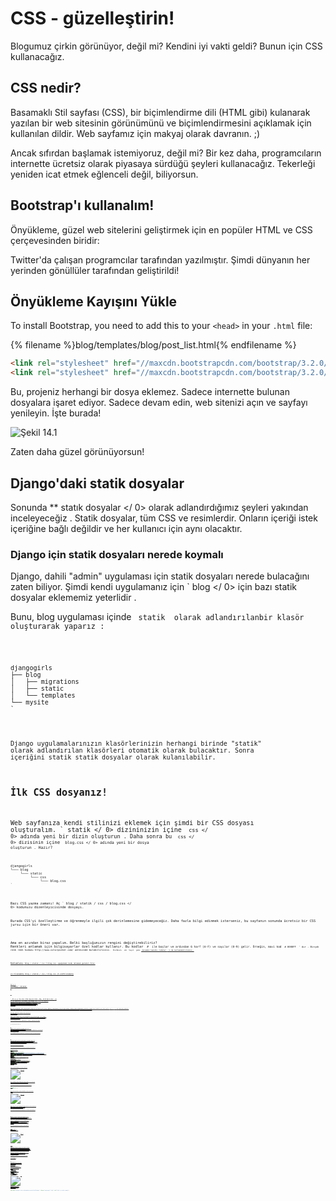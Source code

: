 # CSS - güzelleştirin!

Blogumuz çirkin görünüyor, değil mi? Kendini iyi vakti geldi? Bunun için CSS kullanacağız.

## CSS nedir?

Basamaklı Stil sayfası (CSS), bir biçimlendirme dili (HTML gibi) kulanarak yazılan bir web sitesinin görünümünü ve biçimlendirmesini açıklamak için kullanılan dildir. Web sayfamız için makyaj olarak davranın. ;)

Ancak sıfırdan başlamak istemiyoruz, değil mi? Bir kez daha, programcıların internette ücretsiz olarak piyasaya sürdüğü şeyleri kullanacağız. Tekerleği yeniden icat etmek eğlenceli değil, biliyorsun.

## Bootstrap'ı kullanalım!

Önyükleme, güzel web sitelerini geliştirmek için en popüler HTML ve CSS çerçevesinden biridir:

Twitter'da çalışan programcılar tarafından yazılmıştır. Şimdi dünyanın her yerinden gönüllüler tarafından geliştirildi!

## Önyükleme Kayışını Yükle

To install Bootstrap, you need to add this to your `<head>` in your `.html` file:

{% filename %}blog/templates/blog/post_list.html{% endfilename %}

```html
<link rel="stylesheet" href="//maxcdn.bootstrapcdn.com/bootstrap/3.2.0/css/bootstrap.min.css"> 
<link rel="stylesheet" href="//maxcdn.bootstrapcdn.com/bootstrap/3.2.0/css/bootstrap-theme.min.css">
```

Bu, projeniz herhangi bir dosya eklemez. Sadece internette bulunan dosyalara işaret ediyor. Sadece devam edin, web sitenizi açın ve sayfayı yenileyin. İşte burada!

![Şekil 14.1](images/bootstrap1.png)

Zaten daha güzel görünüyorsun!

## Django'daki statik dosyalar

Sonunda ** statık dosyalar </ 0> olarak adlandırdığımız şeyleri yakından inceleyeceğiz . Statik dosyalar, tüm CSS ve resimlerdir. Onların içeriği istek içeriğine bağlı değildir ve her kullanıcı için aynı olacaktır.</p> 

### Django için statik dosyaları nerede koymalı

Django, dahili "admin" uygulaması için statik dosyaları nerede bulacağını zaten biliyor. Şimdi kendi uygulamanız için ` blog </ 0> için bazı statik dosyalar eklememiz yeterlidir .</p>

<p>Bunu, blog uygulaması içinde <code> statik </ 0> olarak adlandırılanbir klasör oluşturarak yaparız :</p>

<pre><code>djangogirls
├── blog
│   ├── migrations
│   ├── static
│   └── templates
└── mysite
`</pre> 

Django uygulamalarınızın klasörlerinizin herhangi birinde "statik" olarak adlandırılan klasörleri otomatik olarak bulacaktır. Sonra içeriğini statik statik dosyalar olarak kulanılabilir.

## İlk CSS dosyanız!

Web sayfanıza kendi stilinizi eklemek için şimdi bir CSS dosyası oluşturalım. ` statik </ 0> dizininizin içine <code> css </ 0> adında yeni bir dizin oluşturun . Daha sonra bu <code> css </ 0> dizisinin içine <code> blog.css </ 0> adında yeni bir dosya oluşturun . Hazır?</p>

<pre><code>djangogirls
└─── blog
     └─── static
          └─── css
               └─── blog.css
`</pre> 

Bazı CSS yazma zamanı! Aç ` blog / statik / css / blog.css </ 0> kodunuzu düzenleyicisinde dosyayı.</p>

<p>Burada CSS'yi özelleştirme ve öğrenmeyle ilgili çok derinlemesine gidemeyeceğiz. Daha fazla bilgi edinmek isterseniz, bu sayfanın sonunda ücretsiz bir CSS jursu için bir öneri var.</p>

<p>Ama en azından biraz yapalım. Belki başlığımızın rengini değiştirebiliriz?
Renkleri anlamak için bilgisayarlar özel kodlar kullanır. Bu kodlar <code> # </ 0> ile başlar ve ardından 6 harf (A-F) ve sayılar (0-9) gelir. Örneğin, mavi kod <code> # 0000FF </ 0> ' dır . Birçok renk renk kodunu http://www.colorpicker.com/ adresinde bulabilirsiniz. <code> Kırmızı </ 1> ve <code> Yeşil </ 1> gibi <a href="http://www.w3schools.com/colors/colors_names.asp"> önceden tanımlı renkler </ 0> 'i de kullanabilirsiniz .</p>

<p>Reklamlara <code> Blog / statık / css 7 blog.css </ 0> aşağıdaki kodu eklemek gerekir file:</p>

<p>{% filename%} blog / statık / css / blog.css {% endfilename%}</p>

<pre><code class="css">h1 a {
    color: #FCA205;
}
`</pre> 

` h1 a </ 0> bir CSS Seçici'dir. Bu, stilleri bir <code> h1 </ 0> öğesinin içindeki herhangi bir <code> a </ 0> öğesini uyguladığımızı gösterir . Böylece, <code>&lt;h1&gt;&lt;a href=""&gt; bağlantı </ 0> gibi bir şey olduğunda , <code> h1 a </ 1> tarzı geçerli olur . Bu durumda, portakal rengini <code> # FCA205 </ 0> olarak değiştirmesini söylüyoruz . Elbette, kendi rengini buraya koyabilirsin!</p>

<p>Bir CSS dosyasında, HTML dosyasındaki öğelerin stillerini belirleriz. Öğeleri tanımlamanın ilk yolu öğe adıdır. Bunları HTML bölümündeki etiketler olarak hatırlayabilirsin. Gibi şeyler <code> bir </ 0> , <code> h1 </ 0> ve <code> vücut </ 0> eleman isimleri örnekleridir .
Öğeleri, <code> sınıfı </ 0> özniteliği veya <code> kimliği </ 0> özniteliği ile tanımlıyoruz . Sınıf ve kimlik, öğeyi kendiniz verdiğiniz isimlerdir. Sınıfların öğelerin gruplarını tanımlar ve kimlikler belirli öğelere işaret eder. For example, you could identify the following tag by using the tag name <code>a`, the class `external_link`, or the id `link_to_wiki_page`:

```html
<a href="https://en.wikipedia.org/wiki/Django" class="external_link" id="link_to_wiki_page">
```

You can read more about [CSS Selectors at w3schools](http://www.w3schools.com/cssref/css_selectors.asp).

HTML şablonumuza bazı CSS eklediğimizi de söylemeliyiz. Aç ` blog / templates 7 blog / post_list.html </ 0>vdosya ve bunun en başında bu satırı ekleyin:</p>

<p>{% filename%} blog 7 şablonlar / blog / posta_list.html</p>

<pre><code class="html">{% load staticfiles %}
`</pre> 

Sadece statik dosyaları burada yüklüyoruz. :) `<head>` ve ` </ 2> </ 1> etiketleri arasında, önyüklenirler CSS dosyalarına yapılan bağlantılar sonrasında şu satırı ekleyin:</p>

<p>{% filename%} blog / şablonlar / posta_list.html {% endfilename%}</p>

<pre><code class="html"><link rel="stylesheet" href="{% static 'css/blog.css' %}">
`</pre> 

Tarayıcı dosyaları verilen sırayla okuyor, bu yüzden doğru yerde olduğundan emin olmalıyız. Aksi kodları dosyamızdaki kodları önyüklenirler dosyalarındaki kodlarla geçersiz kılınabilir. Sadece CSS dosyamızın bulunduğu şablonumuzu söyledik.

Dosyanız şimdi şöyle görünmelidir:

{% filename %}blog/templates/blog/post_list.html{% endfilename %}

```html
{% load staticfiles %}
<html>
    <head>
        <title>Django Girls blog</title>
        <link rel="stylesheet" href="//maxcdn.bootstrapcdn.com/bootstrap/3.2.0/css/bootstrap.min.css">
        <link rel="stylesheet" href="//maxcdn.bootstrapcdn.com/bootstrap/3.2.0/css/bootstrap-theme.min.css">
        <link rel="stylesheet" href="{% static 'css/blog.css' %}">
    </head>
    <body>
        <div>
            <h1><a href="/">Django Girls Blog</a></h1>
        </div>

        {% for post in posts %}
            <div>
                <p>published: {{ post.published_date }}</p>
                <h1><a href="">{{ post.title }}</a></h1>
                <p>{{ post.text|linebreaksbr }}</p>
            </div>
        {% endfor %}
    </body>
</html>
```

Tamam, dosyayı kaydedin ve siteyi yenileyin!

![Şekil 14.2](images/color2.png)

İyi iş! Belki de web sitemize biraz hava vermek ve sol taraftaki marjı artırmak istiyoruz? Hadi bunu deneyelim!

{% filename %}blog/static/css/blog.css{% endfilename %}

```css
body {
    padding-left: 15px;
}
```

Bunu CSS'nize ekleyin, dosyayı kaydedin ve nasıl çalıştığını görün!

![Şekil 14.3](images/margin2.png)

Belki yazı tipini başlığımızda özelleştirebiliriz? Senin yapıştırın `<head>` içinde ` blog / templates / blog /post_list.html </ 1> dosyasında:</p>

<p>{% filename %}blog/templates/blog/post_list.html{% endfilename %}</p>

<pre><code class="html"><link href="//fonts.googleapis.com/css?family=Lobster&subset=latin,latin-ext" rel="stylesheet" type="text/css">
`</pre> 

As before, check the order and place before the link to `blog/static/css/blog.css`. This line will import a font called *Lobster* from Google Fonts (https://www.google.com/fonts).

Find the `h1 a` declaration block (the code between braces `{` and `}`) in the CSS file `blog/static/css/blog.css`. Şimdi ` font- aile satırını ekleyin : 'ıstakoz'; </ 0> ' yı işaretleyin ve sayfayı yenileyin:</p>

<p>{% filename %}blog/static/css/blog.css{% endfilename %}</p>

<pre><code class="css">h1 a {
    color: #FCA205;
    font-family: 'Lobster';
}
`</pre> 

![Şekil 14.3](images/font.png)

Harika!

Yukarıda belirtildiği gibi, CSS'nin bir sınıf kavramı var. Bunlar, HTML kodunun bir parçasını adlandırmanıza ve stilleri yalnızca diğer parçalara dokunmadan bu parçaya uygulamanızı sağlar. Bu süper yararlı olur! Belki de div'ınız vardır(üstbilgi ve yayınınız gibi) farklı şeyler yapıyorsunuz. Bir sınıf onları farklı görünmelerine yardımcı olur.

Devam edin ve HTML kodunun bazı bölümlerini adlandırın. Adlı bir sınıf ekleme ` sayfa başlığı </ 0> için sizin <code> div </ 0> böyle, Üstbilginizi içerdiğini:</p>

<p>{% filename%} blog / şablonlar / blog / posta_list.html {% endfilename%}</p>

<pre><code class="html">&lt;div class="page-header"&gt; 
&lt;h1&gt;&lt;a href="/"&gt; Django kız blog </ 1> </ 0>
`</pre> 

Ve şimdi bir blog yazısı içeren ` div </ 0> 'na sınıf <code> sonrası </ 0> ekleyin .</p>

<p>{% filename %}blog/templates/blog/post_list.html{% endfilename %}</p>

<pre><code class="html"><div class="post">
    <p>published: {{ post.published_date }}</p>
    <h1><a href="">{{ post.title }}</a></h1>
    <p>{{ post.text|linebreaksbr }}</p>
</div>
`</pre> 

Şimdi, farklı seçicilere bildirim blokları ekleyeceğiz. Selectors starting with `.` relate to classes. Aşağıdaki kodları anlamanıza yardımcı olabilecek birçok harika öğretici ve Web'de CSS hakkında açıklamalar bulunur. Şimdilik, kopyalayıp ` blog / statık / css / blog.css </ 0> dosyanıza yapıştırın :</p>

<p>{% filename %}blog/static/css/blog.css{% endfilename %}</p>

<pre><code class="css">.page-header {
    background-color: #ff9400;
    margin-top: 0;
    padding: 20px 20px 20px 40px;
}

.page-header h1, .page-header h1 a, .page-header h1 a:visited, .page-header h1 a:active {
    color: #ffffff;
    font-size: 36pt;
    text-decoration: none;
}

.content {
    margin-left: 40px;
}

h1, h2, h3, h4 {
    font-family: 'Lobster', cursive;
}

.date {
    color: #828282;
}

.save {
    float: right;
}

.post-form textarea, .post-form input {
    width: 100%;
}

.top-menu, .top-menu:hover, .top-menu:visited {
    color: #ffffff;
    float: right;
    font-size: 26pt;
    margin-right: 20px;
}

.post {
    margin-bottom: 70px;
}

.post h1 a, .post h1 a:visited {
    color: #000000;
}
`</pre> 

Ardından, bildirileri sınıf bildirimleri ile görüntüleyen HTML kodunu çevreleyin. Değiştirin:

{% filename %}blog/templates/blog/post_list.html{% endfilename %}

```html
{% for post in posts %}
    <div class="post">
        <p>published: {{ post.published_date }}</p>
        <h1><a href="">{{ post.title }}</a></h1>
        <p>{{ post.text|linebreaksbr }}</p>
    </div>
{% endfor %}
```

in the `blog/templates/blog/post_list.html` with this:

{% filename %}blog/templates/blog/post_list.html{% endfilename %}

```html
<div class="content container">
    <div class="row">
        <div class="col-md-8">
            {% for post in posts %}
                <div class="post">
                    <div class="date">
                        <p>published: {{ post.published_date }}</p>
                    </div>
                    <h1><a href="">{{ post.title }}</a></h1>
                    <p>{{ post.text|linebreaksbr }}</p>
                </div>
            {% endfor %}
        </div>
    </div>
</div>
```

Bu dosyaları kaydedin ve web sitenizi yenileyin.

![Şekil 14.4](images/final.png)

Bravo! Harika görünüyor, değil mi? HTML'ye sınıf eklediğimiz yerleri bulmak için yapıştırdığımız kodu inceleyin ve bunları CSS'de kullandık. Turkuaz olmasını istersen, nerden değiştirebilirsin?

Bu CSS ile biraz uğraşmaktan korkmayın ve bazı şeyleri değiştirmeye çalışın. CSS ile oynamak, farklı şeylerin ne yaptığını anlamanıza yardımcı olur. Bir şeyi kırarsan endişelenmeyin - her zaman geri alabilirsiniz!

Bu ücretsiz çevrimiçi  Codeacademy HTML & amp; CSS kursu </ 0> . Web sitelerinizi CSS ile daha güzel yapmak hakkında her şeyi öğrenmenize yardımcı olur.</p> 

Bir sonraki bölüm için hazır mısınız ?! :)